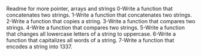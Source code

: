 Readme for more pointer, arrays and strings
0-Write a function that concatenates two strings.
1-Write a function that concatenates two strings.
2-Write a function that copies a string.
3-Write a function that compares two strings.
4-Write a function that compares two strings.
5-Write a function that changes all lowercase letters of a string to uppercase.
6-Write a function that capitalizes all words of a string.
7-Write a function that encodes a string into 1337.
